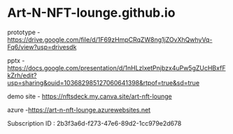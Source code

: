 # Art-N-NFT-lounge.github.io


prototype - https://drive.google.com/file/d/1F69zHmpCRqZW8ng1jZOvXhQwhyVq-Fq6/view?usp=drivesdk

pptx  - https://docs.google.com/presentation/d/1nHLzlxetPnjbzx4uPw5gZUcHBxfFkZrh/edit?usp=sharing&ouid=103682985127060641398&rtpof=true&sd=true

demo site - https://nftsdeck.my.canva.site/art-nft-lounge

azure -https://art-n-nft-lounge.azurewebsites.net

Subscription ID : 2b3f3a6d-f273-47e6-89d2-1cc979e2d678

